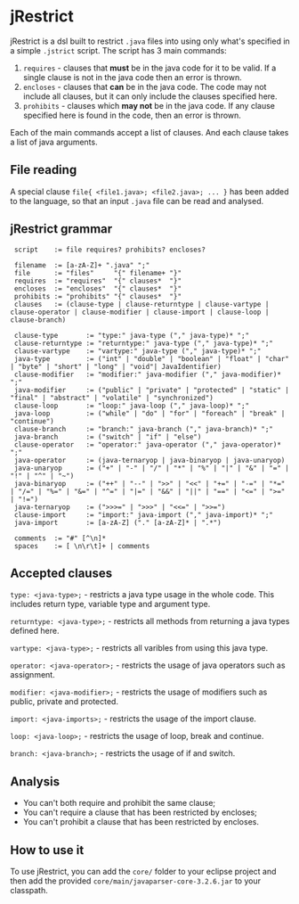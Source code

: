 # jRestrict

jRestrict is a dsl built to restrict ``.java`` files into using only what's specified in a simple ``.jstrict`` script. The script has 3 main commands:

1. ``requires`` - clauses that **must** be in the java code for it to be valid. If a single clause is not in the java code then an error is thrown. 
2. ``encloses`` - clauses that **can** be in the java code. The code may not include all clauses, but it can only include the clauses specified here.
3. ``prohibits`` - clauses which **may not** be in the java code. If any clause specified here is found in the code, then an error is thrown.  

Each of the main commands accept a list of clauses. And each clause takes a list of java arguments. 

## File reading

A special clause ``file{ <file1.java>; <file2.java>; ... }`` has been added to the language, so that an input ``.java`` file can be read and analysed. 

## jRestrict grammar

```
 script    := file requires? prohibits? encloses?
 
 filename  := [a-zA-Z]+ ".java" ";"
 file      := "files"     "{" filename+ "}"
 requires  := "requires"  "{" clauses*  "}"
 encloses  := "encloses"  "{" clauses*  "}"
 prohibits := "prohibits" "{" clauses*  "}"
 clauses   := (clause-type | clause-returntype | clause-vartype | clause-operator | clause-modifier | clause-import | clause-loop | clause-branch)
 
 clause-type       := "type:" java-type ("," java-type)* ";" 
 clause-returntype := "returntype:" java-type ("," java-type)* ";" 
 clause-vartype    := "vartype:" java-type ("," java-type)* ";" 
 java-type         := ("int" | "double" | "boolean" | "float" | "char" | "byte" | "short" | "long" | "void"| JavaIdentifier)
 clause-modifier   := "modifier:" java-modifier ("," java-modifier)* ";"
 java-modifier     := ("public" | "private" | "protected" | "static" | "final" | "abstract" | "volatile" | "synchronized")
 clause-loop       := "loop:" java-loop ("," java-loop)* ";" 
 java-loop         := ("while" | "do" | "for" | "foreach" | "break" | "continue")
 clause-branch     := "branch:" java-branch ("," java-branch)* ";" 
 java-branch       := ("switch" | "if" | "else")
 clause-operator   := "operator:" java-operator ("," java-operator)* ";" 
 java-operator     := (java-ternaryop | java-binaryop | java-unaryop)
 java-unaryop      := ("+" | "-" | "/" | "*" | "%" | "|" | "&" | "=" | "!" | "^" | "~")
 java-binaryop     := ("++" | "--" | ">>" | "<<" | "+=" | "-=" | "*=" | "/=" | "%=" | "&=" | "^=" | "|=" | "&&" | "||" | "==" | "<=" | ">=" | "!=")
 java-ternaryop    := (">>>=" | ">>>" | "<<=" | ">>=")
 clause-import     := "import:" java-import ("," java-import)* ";"
 java-import       := [a-zA-Z] ("." [a-zA-Z]* | ".*")
 
 comments  := "#" [^\n]*
 spaces    := [ \n\r\t]+ | comments

```

## Accepted clauses

``type: <java-type>;`` - restricts a java type usage in the whole code. This includes return type, variable type and argument type.

``returntype: <java-type>;`` - restricts all methods from returning a java types defined here.

``vartype: <java-type>;`` - restricts all varibles from using this java type.

``operator: <java-operator>;`` - restricts the usage of java operators such as assignment.

``modifier: <java-modifier>;`` - restricts the usage of modifiers such as public, private and protected.

``import: <java-imports>;`` - restricts the usage of the import clause.

``loop: <java-loop>;`` - restricts the usage of loop, break and continue.

``branch: <java-branch>;`` - restricts the usage of if and switch. 

## Analysis

- You can't both require and prohibit the same clause; 
- You can't require a clause that has been restricted by encloses;
- You can't prohibit a clause that has been restricted by encloses.

## How to use it

To use jRestrict, you can add the ``core/`` folder to your eclipse project and then add the provided ``core/main/javaparser-core-3.2.6.jar`` to your classpath.



